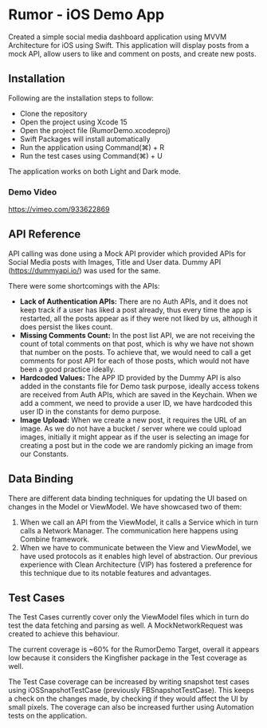 
# Rumor - iOS Demo App

Created a simple social media dashboard application using MVVM Architecture for iOS using Swift. This application will display posts from a mock API, allow users to like and comment on posts, and create new posts.

## Installation

Following are the installation steps to follow:

- Clone the repository
- Open the project using Xcode 15
- Open the project file (RumorDemo.xcodeproj)
- Swift Packages will install automatically
- Run the application using Command(⌘) + R
- Run the test cases using Command(⌘) + U

The application works on both Light and Dark mode.

### Demo Video
https://vimeo.com/933622869

## API Reference

API calling was done using a Mock API provider which provided APIs for Social Media posts with Images, Title and User data. Dummy API (https://dummyapi.io/) was used for the same.

There were some shortcomings with the APIs:
- **Lack of Authentication APIs:** There are no Auth APIs, and it does not keep track if a user has liked a post already, thus every time the app is restarted, all the posts appear as if they were not liked by us, although it does persist the likes count.
- **Missing Comments Count:** In the post list API, we are not receiving the count of total comments on that post, which is why we have not shown that number on the posts. To achieve that, we would need to call a get comments for post API for each of those posts, which would not have been a good practice ideally.
- **Hardcoded Values:** The APP ID provided by the Dummy API is also added in the constants file for Demo task purpose, ideally access tokens are received from Auth APIs, which are saved in the Keychain. When we add a comment, we need to provide a user ID, we have hardcoded this user ID in the constants for demo purpose.
- **Image Upload:** When we create a new post, it requires the URL of an image. As we do not have a bucket / server where we could upload images, initially it might appear as if the user is selecting an image for creating a post but in the code we are randomly picking an image from our Constants.

## Data Binding

There are different data binding techniques for updating the UI based on changes in the Model or ViewModel. We have showcased two of them:
1. When we call an API from the ViewModel, it calls a Service which in turn calls a Network Manager. The communication here happens using Combine framework.
2. When we have to communicate between the View and ViewModel, we have used protocols as it enables high level of abstraction. Our previous experience with Clean Architecture (VIP) has fostered a preference for this technique due to its notable features and advantages.

## Test Cases

The Test Cases currently cover only the ViewModel files which in turn do test the data fetching and parsing as well. A MockNetworkRequest was created to achieve this behaviour.

The current coverage is ~60% for the RumorDemo Target, overall it appears low because it considers the Kingfisher package in the Test coverage as well.

The Test Case coverage can be increased by writing snapshot test cases using iOSSnapshotTestCase (previously FBSnapshotTestCase). This keeps a check on the changes made, by checking if they would affect the UI by small pixels.
The coverage can also be increased further using Automation tests on the application.

